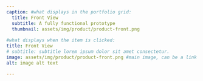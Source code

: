 ```yaml
---
caption: #what displays in the portfolio grid:
  title: Front View
  subtitle: A fully functional prototype
  thumbnail: assets/img/product/product-front.png
  
#what displays when the item is clicked:
title: Front View
# subtitle: subtitle lorem ipsum dolor sit amet consectetur.
image: assets/img/product/product-front.png #main image, can be a link or a file in assets/img/portfolio
alt: image alt text

---
```


